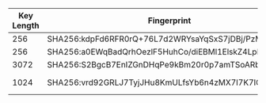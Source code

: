 | Key Length | Fingerprint                                        | Hostname   | Key Type           |
|------------|----------------------------------------------------|------------|--------------------|
| 256        | SHA256:kdpFd6RFR0rQ+76L7d2WRYsaYqSxS7jDBj/PzMlHyzg | hpc.tue.nl | ECDSA              |
| 256        | SHA256:a0EWqBadQrhOezlF5HuhCo/diEBMl1ElskZ4LpNci3c | hpc.tue.nl | ED25519            |
| 3072       | SHA256:S2BgcB7EnIZGnDHqPe9kBm20r0p7amTSoARbXjkOLPE | hpc.tue.nl | RSA                |
| 1024       | SHA256:vrd92GRLJ7TyjJHu8KmULfsYb6n4zMX7I7K7ICJRrHA | hpc.tue.nl | DSA ^(deprecated)^ |

